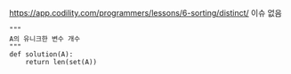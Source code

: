 https://app.codility.com/programmers/lessons/6-sorting/distinct/
이슈 없음

```
"""
A의 유니크한 변수 개수 
"""
def solution(A):
    return len(set(A))
```
